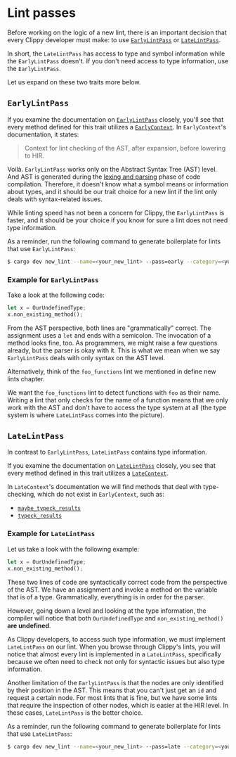 # Lint passes

Before working on the logic of a new lint, there is an important decision
that every Clippy developer must make: to use
[`EarlyLintPass`][early_lint_pass] or [`LateLintPass`][late_lint_pass].

In short, the `LateLintPass` has access to type and symbol information while the
`EarlyLintPass` doesn't. If you don't need access to type information, use the
`EarlyLintPass`.

Let us expand on these two traits more below.

## `EarlyLintPass`

If you examine the documentation on [`EarlyLintPass`][early_lint_pass] closely,
you'll see that every method defined for this trait utilizes a
[`EarlyContext`][early_context]. In `EarlyContext`'s documentation, it states:

> Context for lint checking of the AST, after expansion, before lowering to HIR.

Voilà. `EarlyLintPass` works only on the Abstract Syntax Tree (AST) level.
And AST is generated during the [lexing and parsing][lexing_and_parsing] phase
of code compilation. Therefore, it doesn't know what a symbol means or information about types, and it should
be our trait choice for a new lint if the lint only deals with syntax-related issues.

While linting speed has not been a concern for Clippy,
the `EarlyLintPass` is faster, and it should be your choice
if you know for sure a lint does not need type information.

As a reminder, run the following command to generate boilerplate for lints
that use `EarlyLintPass`:

```sh
$ cargo dev new_lint --name=<your_new_lint> --pass=early --category=<your_category_choice>
```

### Example for `EarlyLintPass`

Take a look at the following code:

```rust
let x = OurUndefinedType;
x.non_existing_method();
```

From the AST perspective, both lines are "grammatically" correct.
The assignment uses a `let` and ends with a semicolon. The invocation
of a method looks fine, too. As programmers, we might raise a few
questions already, but the parser is okay with it. This is what we
mean when we say `EarlyLintPass` deals with only syntax on the AST level.

Alternatively, think of the `foo_functions` lint we mentioned in
define new lints <!-- FIXME: add link --> chapter.

We want the `foo_functions` lint to detect functions with `foo` as their name.
Writing a lint that only checks for the name of a function means that we only
work with the AST and don't have to access the type system at all (the type system is where
`LateLintPass` comes into the picture).

## `LateLintPass`

In contrast to `EarlyLintPass`, `LateLintPass` contains type information.

If you examine the documentation on [`LateLintPass`][late_lint_pass] closely,
you see that every method defined in this trait utilizes a
[`LateContext`][late_context].

In `LateContext`'s documentation we will find methods that
deal with type-checking, which do not exist in `EarlyContext`, such as:

- [`maybe_typeck_results`](https://doc.rust-lang.org/nightly/nightly-rustc/rustc_lint/context/struct.LateContext.html#method.maybe_typeck_results)
- [`typeck_results`](https://doc.rust-lang.org/nightly/nightly-rustc/rustc_lint/context/struct.LateContext.html#method.typeck_results)

### Example for `LateLintPass`

Let us take a look with the following example:

```rust
let x = OurUndefinedType;
x.non_existing_method();
```

These two lines of code are syntactically correct code from the perspective
of the AST. We have an assignment and invoke a method on the variable that
is of a type. Grammatically, everything is in order for the parser.

However, going down a level and looking at the type information,
the compiler will notice that both `OurUndefinedType` and `non_existing_method()`
**are undefined**.

As Clippy developers, to access such type information, we must implement
`LateLintPass` on our lint.
When you browse through Clippy's lints, you will notice that almost every lint
is implemented in a `LateLintPass`, specifically because we often need to check
not only for syntactic issues but also type information.

Another limitation of the `EarlyLintPass` is that the nodes are only identified
by their position in the AST. This means that you can't just get an `id` and
request a certain node. For most lints that is fine, but we have some lints
that require the inspection of other nodes, which is easier at the HIR level.
In these cases, `LateLintPass` is the better choice.

As a reminder, run the following command to generate boilerplate for lints
that use `LateLintPass`:

```sh
$ cargo dev new_lint --name=<your_new_lint> --pass=late --category=<your_category_choice>
```

[early_context]: https://doc.rust-lang.org/nightly/nightly-rustc/rustc_lint/context/struct.EarlyContext.html
[early_lint_pass]: https://doc.rust-lang.org/nightly/nightly-rustc/rustc_lint/trait.EarlyLintPass.html
[late_context]: https://doc.rust-lang.org/nightly/nightly-rustc/rustc_lint/context/struct.LateContext.html
[late_lint_pass]: https://doc.rust-lang.org/nightly/nightly-rustc/rustc_lint/trait.LateLintPass.html
[lexing_and_parsing]: https://rustc-dev-guide.rust-lang.org/overview.html#lexing-and-parsing

